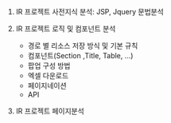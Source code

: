 1. IR 프로젝트 사전지식 분석: JSP, Jquery 문법분석
2. IR 프로젝트 로직 및 컴포넌트 분석
	- 경로 별 리소스 저장 방식 및 기본 규칙
	- 컴포넌트(Section ,Title, Table, ...)
	- 팝업 구성 방법
	- 엑셀 다운로드
	- 페이지네이션
	- API

4. IR 프로젝트 페이지분석
